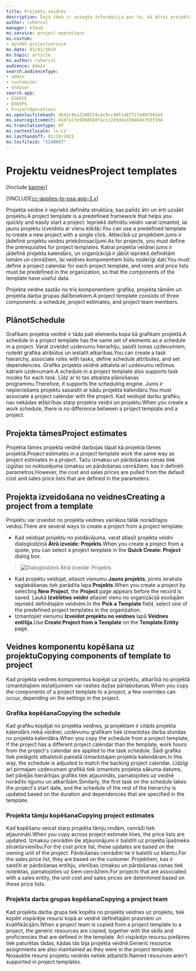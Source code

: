```yaml
---
title: Projektu veidnes
description: Šajā tēmā ir sniegta informācija par to, kā ātrai projekta iestatīšanai var izmantot projektu veidnes.
author: ruhercul
manager: kfend
ms.service: project-operations
ms.custom:
- dyn365-projectservice
ms.date: 03/01/2019
ms.topic: article
ms.author: ruhercul
audience: Admin
search.audienceType:
- admin
- customizer
- enduser
search.app:
- D365CE
- D365PS
- ProjectOperations
ms.openlocfilehash: db42c9ea7280274cdc9cc90f1487f27e08f892e5
ms.sourcegitcommit: 418fa1fe9d605b8faccc2d5dee1b04b4e753f194
ms.translationtype: HT
ms.contentlocale: lv-LV
ms.lasthandoff: 02/10/2021
ms.locfileid: "5148067"
---
```

# <a name="project-templates"></a><span data-ttu-id="4eafb-103">Projektu veidnes</span><span class="sxs-lookup"><span data-stu-id="4eafb-103">Project templates</span></span> 

[!include [banner](../includes/psa-now-project-operations.md)]

[!INCLUDE[cc-applies-to-psa-app-3.x](../includes/cc-applies-to-psa-app-3x.md)]

<span data-ttu-id="4eafb-104">Projekta veidne ir iepriekš definēta struktūra, kas palīdz ātri un ērti uzsākt projektu.</span><span class="sxs-lookup"><span data-stu-id="4eafb-104">A project template is a predefined framework that helps you quickly and easily start a project.</span></span> <span data-ttu-id="4eafb-105">Iepriekš definētu veidni varat izmantot, lai jaunu projektu izveidotu ar vienu klikšķi.</span><span class="sxs-lookup"><span data-stu-id="4eafb-105">You can use a predefined template to create a new project with a single click.</span></span> <span data-ttu-id="4eafb-106">Attiecībā uz projektiem jums ir jādefinē projektu veidņu priekšnosacījumi.</span><span class="sxs-lookup"><span data-stu-id="4eafb-106">As for projects, you must define the prerequisites for project templates.</span></span> <span data-ttu-id="4eafb-107">Katrai projekta veidnei jums ir jādefinē projekta kalendārs, un organizācijā ir jābūt iepriekš definētām lomām un cenrāžiem, lai veidnes komponentiem būtu noderīgi dati.</span><span class="sxs-lookup"><span data-stu-id="4eafb-107">You must define a project calendar for each project template, and roles and price lists must be predefined in the organization, so that the components of the template have useful data.</span></span>

<span data-ttu-id="4eafb-108">Projekta veidne sastāv no trīs komponentiem: grafika, projekta tāmēm un projekta darba grupas dalībniekiem.</span><span class="sxs-lookup"><span data-stu-id="4eafb-108">A project template consists of three components: a schedule, project estimates, and project team members.</span></span>

## <a name="schedule"></a><span data-ttu-id="4eafb-109">Plānot</span><span class="sxs-lookup"><span data-stu-id="4eafb-109">Schedule</span></span>

<span data-ttu-id="4eafb-110">Grafikam projekta veidnē ir tāda pati elementu kopa kā grafikam projektā.</span><span class="sxs-lookup"><span data-stu-id="4eafb-110">A schedule in a project template has the same set of elements as a schedule in a project.</span></span> <span data-ttu-id="4eafb-111">Varat izveidot uzdevumu hierarhiju, saistīt lomas uzdevumiem, noteikt grafika atribūtus un iestatīt atkarības.</span><span class="sxs-lookup"><span data-stu-id="4eafb-111">You can create a task hierarchy, associate roles with tasks, define schedule attributes, and set dependencies.</span></span> <span data-ttu-id="4eafb-112">Grafiks projekta veidnē atbalsta arī uzdevumu režīmus katram uzdevumam.</span><span class="sxs-lookup"><span data-stu-id="4eafb-112">A schedule in a project template also supports task modes for each task.</span></span> <span data-ttu-id="4eafb-113">Līdz ar to tas atbalsta plānošanas programmu.</span><span class="sxs-lookup"><span data-stu-id="4eafb-113">Therefore, it supports the scheduling engine.</span></span> <span data-ttu-id="4eafb-114">Jums ir nepieciešams projektu sasaistīt ar kādu projekta kalendāru.</span><span class="sxs-lookup"><span data-stu-id="4eafb-114">You must associate a project calendar with the project.</span></span> <span data-ttu-id="4eafb-115">Kad veidojat darbu grafiku, nav nekādas atšķirības starp projekta veidni un projektu.</span><span class="sxs-lookup"><span data-stu-id="4eafb-115">When you create a work schedule, there is no difference between a project template and a project.</span></span>

## <a name="project-estimates"></a><span data-ttu-id="4eafb-116">Projekta tāmes</span><span class="sxs-lookup"><span data-stu-id="4eafb-116">Project estimates</span></span>

<span data-ttu-id="4eafb-117">Projekta tāmes projekta veidnē darbojas tāpat kā projekta tāmes projektā.</span><span class="sxs-lookup"><span data-stu-id="4eafb-117">Project estimates in a project template work the same way as project estimates in a project.</span></span> <span data-ttu-id="4eafb-118">Taču izmaksu un pārdošanas cenas tiek izgūtas no noklusējuma izmaksu un pārdošanas cenrāžiem, kas ir definēti parametros.</span><span class="sxs-lookup"><span data-stu-id="4eafb-118">However, the cost and sales prices are pulled from the default cost and sales price lists that are defined in the parameters.</span></span>

## <a name="creating-a-project-from-a-template"></a><span data-ttu-id="4eafb-119">Projekta izveidošana no veidnes</span><span class="sxs-lookup"><span data-stu-id="4eafb-119">Creating a project from a template</span></span>
 
<span data-ttu-id="4eafb-120">Projektu var izveidot no projekta veidnes vairākos tālāk norādītajos veidos.</span><span class="sxs-lookup"><span data-stu-id="4eafb-120">There are several ways to create a project from a project template:</span></span>

- <span data-ttu-id="4eafb-121">Kad veidojat projektu no piedāvājuma, varat atlasīt projekta veidni dialoglodziņā **Ātrā izveide: Projekts**.</span><span class="sxs-lookup"><span data-stu-id="4eafb-121">When you create a project from a quote, you can select a project template in the **Quick Create: Project** dialog box.</span></span>

> ![Dialoglodziņš Ātrā izveide: Projekts](media/project-11.png)

- <span data-ttu-id="4eafb-123">Kad projektu veidojat, atlasot vienumu **Jauns projekts**, pirms ieraksta saglabāšanas tiek parādīta lapa **Projekts**.</span><span class="sxs-lookup"><span data-stu-id="4eafb-123">When you create a project by selecting **New Project**, the **Project** page appears before the record is saved.</span></span> <span data-ttu-id="4eafb-124">Laukā **Izvēlēties veidni** atlasiet vienu no organizācijā esošajām iepriekš definētajām veidnēm.</span><span class="sxs-lookup"><span data-stu-id="4eafb-124">In the **Pick a Template** field, select one of the predefined project templates in the organization.</span></span>
- <span data-ttu-id="4eafb-125">Izmantojiet vienumu **Izveidot projektu no veidnes** lapā **Veidnes entītija**.</span><span class="sxs-lookup"><span data-stu-id="4eafb-125">Use **Create Project from a Template** on the **Template Entity** page.</span></span>

## <a name="copying-components-of-template-to-project"></a><span data-ttu-id="4eafb-126">Veidnes komponentu kopēšana uz projektu</span><span class="sxs-lookup"><span data-stu-id="4eafb-126">Copying components of template to project</span></span>

<span data-ttu-id="4eafb-127">Kad projekta veidnes komponentus kopējat uz projektu, atkarībā no projektā izmantotajiem iestatījumiem var rasties dažas pārlabošanas.</span><span class="sxs-lookup"><span data-stu-id="4eafb-127">When you copy the components of a project template to a project, a few overrides can occur, depending on the settings in the project.</span></span>

### <a name="copying-the-schedule"></a><span data-ttu-id="4eafb-128">Grafika kopēšana</span><span class="sxs-lookup"><span data-stu-id="4eafb-128">Copying the schedule</span></span>

<span data-ttu-id="4eafb-129">Kad grafiku kopējat no projekta veidnes, ja projektam ir citāds projekta kalendārs nekā veidnei, uzdevumu grafikam tiek izmantotas darba stundas no projekta kalendāra.</span><span class="sxs-lookup"><span data-stu-id="4eafb-129">When you copy the schedule from a project template, if the project has a different project calendar than the template, work hours from the project's calendar are applied to the task schedule.</span></span> <span data-ttu-id="4eafb-130">Šādi grafiks tiek pielāgots atbalstoši pamatā izmantotajam projekta kalendāram.</span><span class="sxs-lookup"><span data-stu-id="4eafb-130">In this way, the schedule is adjusted to match the backing project calendar.</span></span> <span data-ttu-id="4eafb-131">Līdzīgi arī pirmajam uzdevumam grafikā tiek izmantots projekta sākuma datums, bet pārējās hierarhijas grafiks tiek atjaunināts, pamatojoties uz veidnē norādīto ilgumu un atkarībām.</span><span class="sxs-lookup"><span data-stu-id="4eafb-131">Similarly, the first task on the schedule takes the project's start date, and the schedule of the rest of the hierarchy is updated based on the duration and dependencies that are specified in the template.</span></span> 

### <a name="copying-project-estimates"></a><span data-ttu-id="4eafb-132">Projekta tāmju kopēšana</span><span class="sxs-lookup"><span data-stu-id="4eafb-132">Copying project estimates</span></span> 

<span data-ttu-id="4eafb-133">Kad kopēšanu veicat starp projekta tāmju rindām, cenrāži tiek atjaunināti.</span><span class="sxs-lookup"><span data-stu-id="4eafb-133">When you copy across project estimate lines, the price lists are updated.</span></span> <span data-ttu-id="4eafb-134">Izmaksu cenrādim šie atjauninājumi ir balstīti uz projekta īpašnieka struktūrvienību.</span><span class="sxs-lookup"><span data-stu-id="4eafb-134">For the cost price list, these updates are based on the owning unit of the project.</span></span> <span data-ttu-id="4eafb-135">Pārdošanas cenrādim tie ir balstīti uz klientu.</span><span class="sxs-lookup"><span data-stu-id="4eafb-135">For the sales price list, they are based on the customer.</span></span> <span data-ttu-id="4eafb-136">Projektiem, kas ir saistīti ar pārdošanas entītiju, vienības izmaksu un pārdošanas cenas tiek noteiktas, pamatojoties uz šiem cenrāžiem.</span><span class="sxs-lookup"><span data-stu-id="4eafb-136">For projects that are associated with a sales entity, the unit cost and sales prices are determined based on these price lists.</span></span>

### <a name="copying-a-project-team"></a><span data-ttu-id="4eafb-137">Projekta darba grupas kopēšana</span><span class="sxs-lookup"><span data-stu-id="4eafb-137">Copying a project team</span></span>

<span data-ttu-id="4eafb-138">Kad projekta darba grupa tiek kopēta no projekta veidnes uz projektu, tiek kopēti vispārējie resursi kopā ar veidnē definētajām prasmēm un kvalifikācijām.</span><span class="sxs-lookup"><span data-stu-id="4eafb-138">When a project team is copied from a project template to a project, the generic resources are copied, together with the skills and proficiencies that are defined in the template.</span></span> <span data-ttu-id="4eafb-139">Arī vispārējo resursu piešķires tiek paturētas tādas, kādas tās bija projekta veidnē.</span><span class="sxs-lookup"><span data-stu-id="4eafb-139">Generic resource assignments are also maintained as they were in the project template.</span></span> <span data-ttu-id="4eafb-140">Nosauktie resursi projektu veidnēs netiek atbalstīti.</span><span class="sxs-lookup"><span data-stu-id="4eafb-140">Named resources aren't supported in project templates.</span></span>
